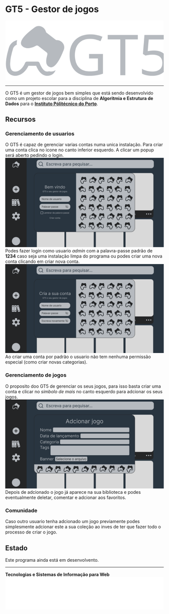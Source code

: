 # GT5 - Gestor de jogos
![GT5 logo](./img/assets/gt5/banner-gt5.svg)

---

O GT5 é um gestor de jogos bem simples que está sendo desenvolvido como um projeto escolar para a disciplina de **Algoritmia e Estrutura de Dados** para o **[Instituto Pólitécnico do Porto](https://www.ipp.pt/)**.

## Recursos
### Gerenciamento de usuarios
O GT5 é capaz de gerenciar varias contas numa unica instalação.
Para criar uma conta clica no icone no canto inferior esquerdo. A clicar um popup será aberto pedindo o login.
![Login Screenshot](./img/screenshots/login.png)
Podes fazer login como usuario _admin_ com a palavra-passe padrão de **1234** caso seja uma instalação limpa do programa ou podes criar uma nova conta clicando em criar nova conta.
![Criar Conta Screenshot](./img/screenshots/criar_conta.png)
Ao criar uma conta por padrão o usuario não tem nenhuma permissão especial (como criar novas categorias).

### Gerenciamento de jogos
O proposito doo GT5 de gerenciar os seus jogos, para isso basta criar uma conta e clicar no _simbolo de mais_ no canto esquerdo para adcionar os seus jogos.
![Adcionando jogos](./img/screenshots/criar_jogo.png)
Depois de adcionado o jogo já aparece na sua biblioteca e podes eventualmente deletar, comentar e adcionar aos favoritos.

### Comunidade
Caso outro usuario tenha adcionado um jogo previamente podes simplesmente adcionar este a sua coleção ao inves de ter que fazer todo o processo de criar o jogo.

## Estado
Este programa ainda está em desenvolvento.

---
**Tecnologias e Sistemas de Informação para Web**
![Logo TSIW](./img/assets/tsiw/white.svg)